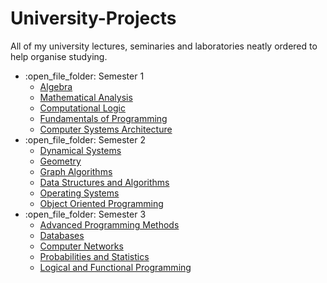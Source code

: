 # University-Projects

All of my university lectures, seminaries and laboratories neatly ordered to help organise studying.

<ul>
  <li>:open_file_folder: Semester 1
    <ul>
      <li>
        <a href="https://github.com/flaviu2001/University-Projects/tree/master/Semester%201/Algebra"> 
			Algebra 
        </a>
      </li>
      <li>
        <a href="https://github.com/flaviu2001/University-Projects/tree/master/Semester%201/Mathematical%20Analysis"> 
			Mathematical Analysis 
        </a>
      </li>
      <li>
        <a href="https://github.com/flaviu2001/University-Projects/tree/master/Semester%201/Computational%20Logic"> 
			Computational Logic 
        </a>
      </li>
      <li>
        <a href="https://github.com/flaviu2001/University-Projects/tree/master/Semester%201/Fundamentals%20of%20Programming"> 
			Fundamentals of Programming 
        </a>
      </li>
      <li>
        <a href="https://github.com/flaviu2001/University-Projects/tree/master/Semester%201/Computer%20Systems%20Architecture"> 
			Computer Systems Architecture
        </a>
      </li>
    </ul>
  </li>
  <li>:open_file_folder: Semester 2
  	<ul>
  		<li>
        <a href="https://github.com/flaviu2001/University-Projects/tree/master/Semester%202/Dynamical%20Systems"> 
			Dynamical Systems 
        </a>
      </li>
      <li>
        <a href="https://github.com/flaviu2001/University-Projects/tree/master/Semester%202/Geometry"> 
			Geometry
        </a>
      </li>
      <li>
        <a href="https://github.com/flaviu2001/University-Projects/tree/master/Semester%202/Graph%20Algorithms"> 
			Graph Algorithms
        </a>
      </li>
      <li>
        <a href="https://github.com/flaviu2001/University-Projects/tree/master/Semester%202/Data%20Structures%20and%20Algorithms"> 
			Data Structures and Algorithms
        </a>
      </li>
      <li>
        <a href="https://github.com/flaviu2001/University-Projects/tree/master/Semester%202/Operating%20Systems"> 
			Operating Systems
        </a>
      </li>
      <li>
        <a href="https://github.com/flaviu2001/University-Projects/tree/master/Semester%202/Object%20Oriented%20Programming"> 
			Object Oriented Programming
        </a>
      </li>
  	</ul>
  </li>
  <li>:open_file_folder: Semester 3
  	<ul>
  		<li>
        <a href="https://github.com/flaviu2001/University-Projects/tree/master/Semester%203/Advanced%20Programming%20Methods"> 
			Advanced Programming Methods 
        </a>
      </li>
      <li>
        <a href="https://github.com/flaviu2001/University-Projects/tree/master/Semester%203/Databases"> 
			Databases
        </a>
      </li>
      <li>
        <a href="https://github.com/flaviu2001/University-Projects/tree/master/Semester%203/Computer%20Networks"> 
			Computer Networks
        </a>
      </li>
      <li>
        <a href="https://github.com/flaviu2001/University-Projects/tree/master/Semester%203/Probabilities%20and%20Statistics"> 
			Probabilities and Statistics
        </a>
      </li>
      <li>
        <a href="https://github.com/flaviu2001/University-Projects/tree/master/Semester%203/Logical%20and%20Functional%20Programming"> 
			Logical and Functional Programming
        </a>
      </li>
  	</ul>
  </li>
</ul>